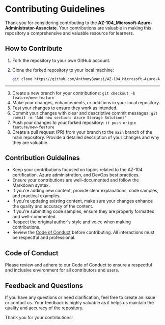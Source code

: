 # Contributing Guidelines

Thank you for considering contributing to the **AZ-104_Microsoft-Azure-Administrator-Associate**. Your contributions are valuable in making this repository a comprehensive and valuable resource for learners.

## How to Contribute

1. Fork the repository to your own GitHub account.

2. Clone the forked repository to your local machine:
   ```sh
   git clone https://github.com/AnthonyByansi/AZ-104_Microsoft-Azure-Administrator-Associate.git
   ```
---
3. Create a new branch for your contributions: `git checkout -b feature/new-feature`
4. Make your changes, enhancements, or additions in your local repository.
5. Test your changes to ensure they work as intended.
6. Commit your changes with clear and descriptive commit messages: `git commit -m "Add new section: Azure Storage Solutions"`
7. Push your changes to your forked repository: `it push origin feature/new-feature`
8. Create a pull request (PR) from your branch to the `main` branch of the main repository. Provide a detailed description of your changes and why they are valuable.

## Contribution Guidelines
- Keep your contributions focused on topics related to the AZ-104 certification, Azure administration, and DevOps best practices.
- Ensure your contributions are well-documented and follow the Markdown syntax.
- If you're adding new content, provide clear explanations, code samples, and practical examples.
- If you're updating existing content, make sure your changes enhance the quality and accuracy of the content.
- If you're submitting code samples, ensure they are properly formatted and well-commented.
- Respect the original author's style and voice when making contributions.
- Review the [Code of Conduct]() before contributing. All interactions must be respectful and professional.

## Code of Conduct
Please review and adhere to our Code of Conduct to ensure a respectful and inclusive environment for all contributors and users.

## Feedback and Questions
If you have any questions or need clarification, feel free to create an issue or contact us. Your feedback is highly valuable as it helps us maintain the quality and accuracy of the repository.

Thank you for your contributions!
